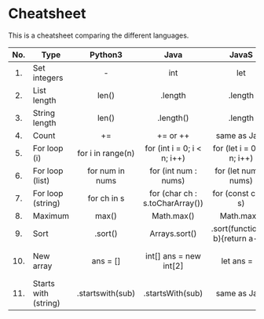 # Cheatsheet

This is a cheatsheet comparing the different languages.


| No. |   Type   | Python3 | Java | JavaS | C++ | Scala | Go |
|:---:|----------|:-------:|:----:|:-----:|:---:|:-----:|:--:|
|  1. | Set integers | - | int | let | int |
|  2. | List length | len() | .length | .length | .size() |
|  3. | String length | len() | .length() | .length | .length() or .size() |
|  4. | Count | += | += or ++ | same as Java | same as Java |
|  5. | For loop (i) | for i in range(n) | for (int i = 0; i < n; i++) | for (let i = 0; i < n; i++) | same as Java |
|  6. | For loop (list) | for num in nums | for (int num : nums) | for (let num of nums) | same as Java |
|  7. | For loop (string) | for ch in s | for (char ch : s.toCharArray()) | for (const ch of s) | for (char & ch : s) | for (ch <- s) | for _, ch := range s |
|  8. | Maximum | max() | Math.max() | Math.max() | max() |
|  9. | Sort | .sort() | Arrays.sort() | .sort(function(a, b){return a-b}) | sort(nums.begin(), nums.end()) | .sorted | sort.Ints() |
|  10. | New array | ans = [] | int[] ans = new int[2] | let ans = [] | vector<int> ans | var ans = new Array[Int](2) | ans := []int{} |
|  11. | Starts with (string) | .startswith(sub) | .startsWith(sub) | same as Java | .starts_with(sub) | same as Java | .HasPrefix(words[i], sub) |
